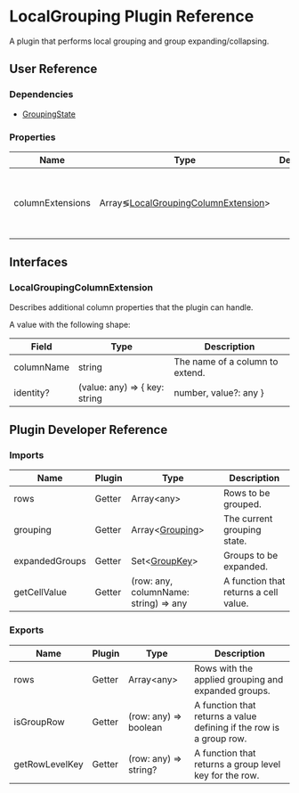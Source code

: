 # LocalGrouping Plugin Reference

A plugin that performs local grouping and group expanding/collapsing.

## User Reference

### Dependencies

- [GroupingState](grouping-state.md)

### <a name="properties"></a>Properties

Name | Type | Default | Description
-----|------|---------|------------
columnExtensions | Array&lg;[LocalGroupingColumnExtension](#localgroupingcolumnextension)&gt; | | Additional column properties that the plugin can handle.

## Interfaces

### LocalGroupingColumnExtension

Describes additional column properties that the plugin can handle.

A value with the following shape:

Field | Type | Description
------|------|------------
columnName | string | The name of a column to extend.
identity? | (value: any) => { key: string | number, value?: any } | A group identity function. It returns an object by whose **key** field data is grouped. If you need to group data by a non-primitive value (for example, a date), assign its string representation to the **key** field and the value to the **value** field.

## Plugin Developer Reference

### Imports

Name | Plugin | Type | Description
-----|--------|------|------------
rows | Getter | Array&lt;any&gt; | Rows to be grouped.
grouping | Getter | Array&lt;[Grouping](grouping-state.md#grouping)&gt; | The current grouping state.
expandedGroups | Getter | Set&lt;[GroupKey](grouping-state.md#group-key)&gt; | Groups to be expanded.
getCellValue | Getter | (row: any, columnName: string) => any | A function that returns a cell value.

### Exports

Name | Plugin | Type | Description
-----|--------|------|------------
rows | Getter | Array&lt;any&gt; | Rows with the applied grouping and expanded groups.
isGroupRow | Getter | (row: any) => boolean | A function that returns a value defining if the row is a group row.
getRowLevelKey | Getter | (row: any) => string? | A function that returns a group level key for the row.
